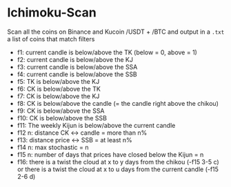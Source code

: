 # Ichimoku-Scan
 Scan all the coins on Binance and Kucoin /USDT + /BTC and output in a `.txt` a list of coins that match filters

- f1: current candle is below/above the TK (below = 0, above = 1)
- f2: current candle is below/above the KJ
- f3: current candle is below/above the SSA
- f4: current candle is below/above the SSB
- f5: TK is below/above the KJ
- f6: CK is below/above the TK
- f7: CK is below/above the KJ
- f8: CK is below/above the candle (= the candle right above the chikou)
- f9: CK is below/above the SSA
- f10: CK is below/above the SSB
- f11: The weekly Kijun is below/above the current candle
- f12 n: distance CK <-> candle = more than n% 
- f13: distance price <-> SSB = at least n%
- f14 n: max stochastic = n
- f15 n: number of days that prices have closed below the Kijun = n
- f16: there is a twist the cloud at x to y days from the chikou (-f15 3-5 c) or there is a twist the cloud at x to u days from the current candle (-f15 2-6 d) 
